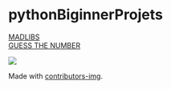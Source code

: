 # pythonBiginnerProjets

[MADLIBS](madlibs)  
[GUESS THE NUMBER](guessTheNumber)  

<a href = "https://github.com/Tanu-N-Prabhu/Python/graphs/contributors">
  <img src = "https://contrib.rocks/image?repo = GitHub_username/repository_name"/>
</a>

Made with [contributors-img](https://contrib.rocks).